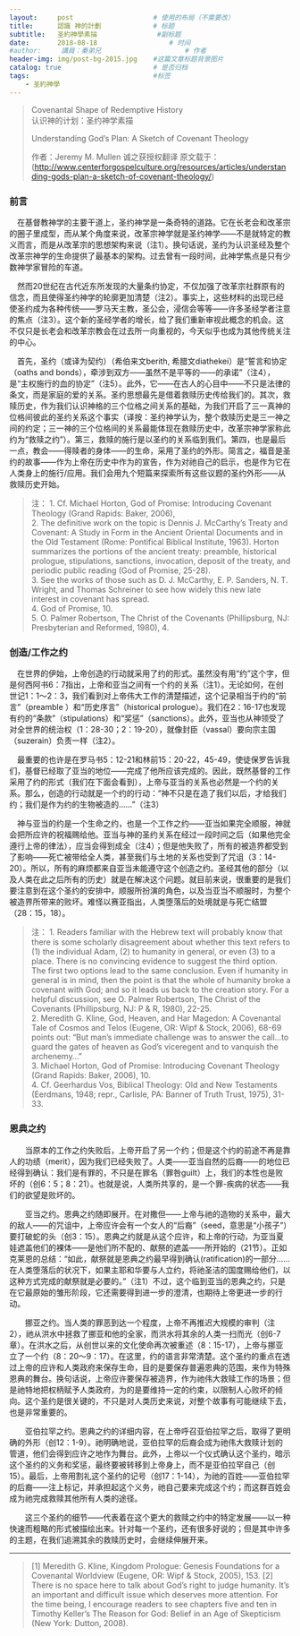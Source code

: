 ```yaml
---
layout:     post   				    # 使用的布局（不需要改）
title:      認識 神的計劃				# 标题 
subtitle:   圣約神學素描               #副标题
date:       2018-08-18  				# 时间
#author:     講員：秦弟兄     				# 作者
header-img: img/post-bg-2015.jpg 	#这篇文章标题背景图片
catalog: true 						# 是否归档
tags:								#标签
    - 圣約神學
---
```


<blockquote>
Covenantal Shape of Redemptive History<br>
认识神的计划：圣约神学素描<br>

Understanding God’s Plan: A Sketch of Covenant Theology <br>

作者：Jeremy M. Mullen
诚之获授权翻译
原文载于：(http://www.centerforgospelculture.org/resources/articles/understanding-gods-plan-a-sketch-of-covenant-theology/)
</blockquote>


### 前言

&emsp;在基督教神学的主要干道上，圣约神学是一条奇特的道路。它在长老会和改革宗的圈子里成型，而从某个角度来说，改革宗神学就是圣约神学——不是就特定的教义而言，而是从改革宗的思想架构来说（注1）。换句话说，圣约为认识圣经及整个改革宗神学的生命提供了最基本的架构。过去曾有一段时间，此神学焦点是只有少数神学家冒险的车道。

&emsp;然而20世纪在古代近东所发现的大量条约协定，不仅加强了改革宗社群原有的信念，而且使得圣约神学的轮廓更加清楚（注2）。事实上，这些材料的出现已经使圣约成为各种传统——罗马天主教，圣公会，浸信会等等——许多圣经学者注意的焦点（注3）。这个新的圣经学者的增长，给了我们重新审视此概念的机会。这不仅只是长老会和改革宗教会在过去所一向重视的，今天似乎也成为其他传统关注的中心。

&emsp;首先，圣约（或译为契约）（希伯来文berith, 希腊文diathekei）是“誓言和协定（oaths and bonds），牵涉到双方——虽然不是平等的——的承诺”（注4），是“主权施行的血的协定”（注5）。此外，它——在古人的心目中——不只是法律的条文，而是家庭的爱的关系。圣约思想最先是借着救赎历史传给我们的。其次，救赎历史，作为我们认识神格的三个位格之间关系的基础，为我们开启了三一真神的位格间彼此的圣约关系这个事实（译按：圣约神学认为，整个救赎历史是三一神之间的约定；三一神的三个位格间的关系最能体现在救赎历史中，改革宗神学家称此约为“救赎之约”）。第三，救赎的施行是以圣约的关系临到我们。第四，也是最后一点，教会——得赎者的身体——的生命，采用了圣约的外形。简言之，福音是圣约的故事——作为上帝在历史中作为的宣告，作为对祂自己的启示，也是作为它在人类身上的施行/应用。我们会用九个短篇来探索所有这些议题的圣约外形——从救赎历史开始。

<blockquote>
注：
1. Cf. Michael Horton, God of Promise: Introducing Covenant Theology (Grand Rapids: Baker, 2006),
<br>
2. The definitive work on the topic is Dennis J. McCarthy’s Treaty and Covenant: A Study in Form in the Ancient Oriental Documents and in the Old Testament (Rome: Pontifical Biblical Institute, 1963). Horton summarizes the portions of the ancient treaty: preamble, historical prologue, stipulations, sanctions, invocation, deposit of the treaty, and periodic public reading (God of Promise, 25-28).
<br>
3. See the works of those such as D. J. McCarthy, E. P. Sanders, N. T. Wright, and Thomas Schreiner to see how widely this new late interest in covenant has spread.
<br>
4. God of Promise, 10. <br>
5. O. Palmer Robertson, The Christ of the Covenants (Phillipsburg, NJ: Presbyterian and Reformed, 1980), 4.
</blockquote>



### 创造/工作之约

&emsp;在世界的伊始，上帝创造的行动就采用了约的形式。虽然没有用“约”这个字，但是何西阿书6：7指出，上帝和亚当之间有一个约的关系（注1）。无论如何，在创世记1：1～2：3，我们看到对上帝伟大工作的清楚描述，这个记录相当于约的“前言”（preamble ）和“历史序言”（historical prologue）。我们在2：16-17也发现有约的“条款”（stipulations）和“奖惩”（sanctions）。此外，亚当也从神领受了对全世界的统治权（1：28-30；2：19-20），就像封臣（vassal）要向宗主国（suzerain）负责一样（注2）。

&emsp;最重要的也许是在罗马书5：12-21和林前15：20-22，45-49，使徒保罗告诉我们，基督已经取了亚当的地位——完成了他所应该完成的。因此，既然基督的工作采用了约的形式（我们在下面会看到），上帝与亚当的关系也必然是一个约的关系。那么，创造的行动就是一个约的行动：“神不只是在造了我们以后，才给我们约；我们是作为约的生物被造的……”（注3）

&emsp;神与亚当的约是一个生命之约，也是一个工作之约——亚当如果完全顺服，神就会把所应许的祝福赐给他。亚当与神的圣约关系在经过一段时间之后（如果他完全遵行上帝的律法），应当会得到成全（注4）；但是他失败了，所有的被造界都受到了影响——死亡被带给全人类，甚至我们与土地的关系也受到了咒诅（3：14-20）。所以，所有的麻烦都来自亚当未能遵守这个创造之约。圣经其他的部分（以及人类在此之后所有的历史）就是在解决这个问题。就目前来说，很重要的是我们要注意到在这个圣约的安排中，顺服所扮演的角色，以及当亚当不顺服时，为整个被造界所带来的败坏。难怪以赛亚指出，人类堕落后的处境就是与死亡结盟（28：15，18）。

<blockquote>
注：
1. Readers familiar with the Hebrew text will probably know that there is some scholarly disagreement about whether this text refers to (1) the individual Adam, (2) to humanity in general, or even (3) to a place. There is no convincing evidence to suggest the third option. The first two options lead to the same conclusion. Even if humanity in general is in mind, then the point is that the whole of humanity broke a covenant with God; and so it leads us back to the creation story. For a helpful discussion, see O. Palmer Robertson, The Christ of the Covenants (Phillipsburg, NJ: P & R, 1980), 22-25. <br>
2. Meredith G. Kline, God, Heaven, and Har Magedon: A Covenantal Tale of Cosmos and Telos (Eugene, OR: Wipf & Stock, 2006), 68-69 points out: “But man’s immediate challenge was to answer the call…to guard the gates of heaven as God’s viceregent and to vanquish the archenemy…” <br>
3. Michael Horton, God of Promise: Introducing Covenant Theology (Grand Rapids: Baker, 2006), 10. <br>
4. Cf. Geerhardus Vos, Biblical Theology: Old and New Testaments (Eerdmans, 1948; repr., Carlisle, PA: Banner of Truth Trust, 1975), 31-33. <br>
    
</blockquote>




### 恩典之约

&emsp;&emsp;当原本的工作之约失败后，上帝开启了另一个约；但是这个约的前途不再是靠人的功绩（merit），因为我们已经失败了。人类——亚当自然的后裔——的地位已经得到确认：我们是有罪的，不只是在罪名（罪咎guilt）上，我们的本性也是败坏的（创6：5；8：21）。也就是说，人类所共享的，是一个罪-疾病的状态——我们的欲望是败坏的。

&emsp;&emsp;亚当之约。恩典之约随即展开。在对撒但——上帝与祂的造物的关系中，最大的敌人——的咒诅中，上帝应许会有一个女人的“后裔”（seed，意思是“小孩子”）要打破蛇的头（创3：15）。恩典之约就是从这个应许，和上帝的行动，为亚当夏娃遮盖他们的裸体——是他们所不配的、献祭的遮盖——所开始的（21节）。正如克莱恩的总结：“如此，献祭就是恩典之约最早得到确认(ratification)的一部分……在人类堕落后的状况下，如果主耶和华要与人立约，将祂圣洁的国度赐给他们，以这种方式完成的献祭就是必要的。”（注1）不过，这个临到亚当的恩典之约，只是在它最原始的雏形阶段，它还需要得到进一步的澄清，也期待上帝更进一步的行动。

&emsp;&emsp;挪亚之约。当人类的罪恶到达一个程度，上帝不再推迟大规模的审判（注2），祂从洪水中拯救了挪亚和他的全家，而洪水将其余的人类一扫而光（创6-7章）。在洪水之后，从创世以来的文化使命再次被重述（8：15-17），上帝与挪亚立了一个约（8：20～9：17）。在这里，约的语言非常清楚。这个圣约的重点在透过上帝的应许和人类政府来保存生命，目的是要保存普遍恩典的范围，来作为特殊恩典的舞台。换句话说，上帝应许要保存被造界，作为祂伟大救赎工作的场景；但是祂特地把权柄赋予人类政府，为的是要维持一定的约束，以限制人心败坏的倾向。这个圣约是很关键的，不只是对人类历史来说，对整个故事有可能继续下去，也是非常重要的。

&emsp;&emsp;亚伯拉罕之约。恩典之约的详细内容，在上帝呼召亚伯拉罕之后，取得了更明确的外形（创12：1-9）。祂明确地说，亚伯拉罕的后裔会成为祂伟大救赎计划的管道，他们会得到应许之地作为舞台。此外，上帝以一个仪式确认这个圣约，暗示这个圣约的义务和奖惩，最终要被转移到上帝身上，而不是亚伯拉罕自己（创15）。最后，上帝用割礼这个圣约的记号（创17：1-14），为祂的百姓——亚伯拉罕的后裔——注上标记，并承担起这个义务，祂自己要来完成这个约；而这群百姓会成为祂完成救赎其他所有人类的途径。

&emsp;&emsp;这三个圣约的细节——代表着在这个更大的救赎之约中的特定发展——以一种快速而粗略的形式被描绘出来。针对每一个圣约，还有很多好说的；但是其中许多的主题，在我们追溯其余的救赎历史时，会继续伸展开来。
________________________________________
<blockquote>
[1] Meredith G. Kline, Kingdom Prologue: Genesis Foundations for a Covenantal Worldview (Eugene, OR: Wipf & Stock, 2005), 153.
[2] There is no space here to talk about God’s right to judge humanity. It’s an important and difficult issue which deserves more attention. For the time being, I encourage readers to see chapters five and ten in Timothy Keller’s The Reason for God: Belief in an Age of Skepticism (New York: Dutton, 2008).
</blockquote>

